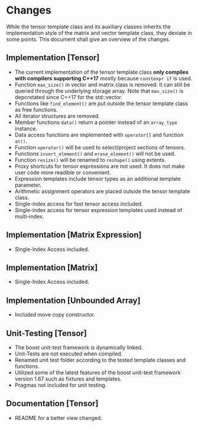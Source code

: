 Changes
=====
While the tensor template class and its auxiliary classes inherits the implementation style of the matrix and vector template class, they deviate in some points. This document shall give an overview of the changes.


## Implementation [Tensor]

* The current implementation of the tensor template class __only compiles with compilers supporting C++17__ mostly because `constexpr if` is used.
* Function `max_size()` in vector and matrix class is removed. It can still be queried through the underlying storage array. Note that `max_size()` is depcretated since C++17 for the std::vector.
* Functions like `find_element()` are put outside the tensor template class as free functions. 
* All iterator structures are removed.
* Member functions `data()` return a pointer instead of an `array_type` instance.
* Data access functions are implemented with `operator[]` and function `at()`. 
* Function `operator()` will be used to select/project sections of tensors.
* Functions `insert_element()` and `erase_element()` will not be used.
* Function `resize()` will be renamed to `reshape()` using extents.
* Proxy shortcuts for tensor expressions are not used. It does not make user code more readible or convenient.
* Expression templates include tensor types as an additional template parameter.
* Arithmetic assignment operators are placed outside the tensor template class.
* Single-index access for fast tensor access included.
* Single-index access for tensor expression templates used instead of multi-index.

## Implementation [Matrix Expression]
* Single-Index Access included.

## Implementation [Matrix]
* Single-Index Access included.

## Implementation [Unbounded Array]
* Included move copy constructor.

## Unit-Testing [Tensor]

* The boost unit-test framework is dynamically linked.
* Unit-Tests are not executed when compiled. 
* Renamed unit test folder according to the tested template classes and functions. 
* Utilized some of the latest features of the boost unit-test framework version 1.67 such as fixtures and templates.
* Pragmas not included for unit testing.

## Documentation [Tensor]
* README for a better view changed.